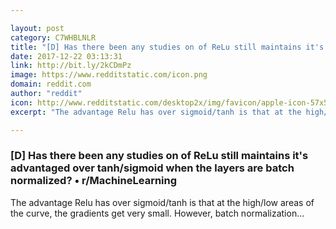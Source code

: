 ```yaml
---

layout: post
category: C7WHBLNLR
title: "[D] Has there been any studies on of ReLu still maintains it's advantaged over tanh/sigmoid when the layers are batch normalized? • r/MachineLearning"
date: 2017-12-22 03:13:31
link: http://bit.ly/2kCDmPz
image: https://www.redditstatic.com/icon.png
domain: reddit.com
author: "reddit"
icon: http://www.redditstatic.com/desktop2x/img/favicon/apple-icon-57x57.png
excerpt: "The advantage Relu has over sigmoid/tanh is that at the high/low areas of the curve, the gradients get very small. However, batch normalization..."

---
```


### [D] Has there been any studies on of ReLu still maintains it's advantaged over tanh/sigmoid when the layers are batch normalized? • r/MachineLearning

The advantage Relu has over sigmoid/tanh is that at the high/low areas of the curve, the gradients get very small. However, batch normalization...